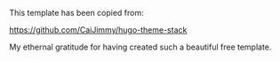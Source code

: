 This template has been copied from:

https://github.com/CaiJimmy/hugo-theme-stack

My ethernal gratitude for having created such a beautiful free template.
